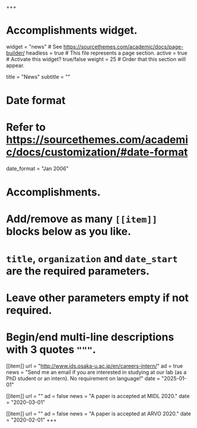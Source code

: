 +++
# Accomplishments widget.
widget = "news"  # See https://sourcethemes.com/academic/docs/page-builder/
headless = true  # This file represents a page section.
active = true  # Activate this widget? true/false
weight = 25  # Order that this section will appear.

title = "News"
subtitle = ""

# Date format
#   Refer to https://sourcethemes.com/academic/docs/customization/#date-format
date_format = "Jan 2006"

# Accomplishments.
#   Add/remove as many `[[item]]` blocks below as you like.
#   `title`, `organization` and `date_start` are the required parameters.
#   Leave other parameters empty if not required.
#   Begin/end multi-line descriptions with 3 quotes `"""`.



[[item]]
  url = "http://www.ids.osaka-u.ac.jp/en/careers-intern/"
  ad = true
  news = "Send me an email if you are interested in studying at our lab (as a PhD student or an intern). No requirement on language!"
  date = "2025-01-01"

[[item]]
  url = ""
  ad = false
  news = "A paper is accepted at MIDL 2020."
  date = "2020-03-01"

[[item]]
  url = ""
  ad = false
  news = "A paper is accepted at ARVO 2020."
  date = "2020-02-01"
+++